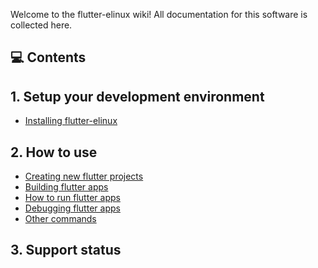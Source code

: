 Welcome to the flutter-elinux wiki! All documentation for this software is collected here.

## 💻 Contents
## 1. Setup your development environment
- [Installing flutter-elinux](https://github.com/sony/flutter-elinux/wiki/Installing-flutter-elinux)

## 2. How to use
- [Creating new flutter projects]()
- [Building flutter apps](https://github.com/sony/flutter-elinux/wiki/Building-flutter-apps)
- [How to run flutter apps](https://github.com/sony/flutter-elinux/wiki/How-to-run-flutter-apps)
- [Debugging flutter apps]()
- [Other commands](https://github.com/sony/flutter-elinux/wiki/Other-commands)

## 3. Support status
